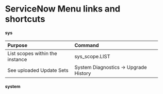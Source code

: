 # ServiceNow Menu links and shortcuts


####  sys
|Purpose    | Command  |
|:-----------|:----------|
|List scopes within the instance  |   sys_scope.LIST|
|See uploaded Update Sets |  System Diagnostics -> Upgrade History |




#### system

